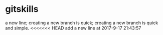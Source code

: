 # gitskills
a new line;
creating a new branch is quick;
creating a new branch is quick and simple.
<<<<<<< HEAD
add a new line at 2017-9-17 21:43:57
